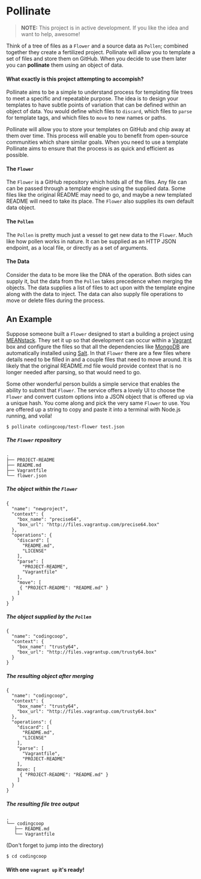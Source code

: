 # Pollinate

> **NOTE:** This project is in active development. If you like the idea
> and want to help, awesome!

Think of a tree of files as a `Flower` and a source data as `Pollen`; combined
together they create a fertilized project. Pollinate will allow you to template
a set of files and store them on GitHub.  When you decide to use them later you
can **pollinate** them using an object of data.

#### What exactly is this project attempting to accompish?

Pollinate aims to be a simple to understand process for templating file trees to
meet a specific and repeatable purpose. The idea is to design your templates to
have subtle points of variation that can be defined within an object of data.
You would define which files to `discard`, which files to `parse` for template
tags, and which files to `move` to new names or paths.

Pollinate will allow you to store your templates on GitHub and chip away at them
over time. This process will enable you to benefit from open-source communities
which share similar goals. When you need to use a template Pollinate aims to 
ensure that the process is as quick and efficient as possible.

#### The `Flower`

The `Flower` is a GitHub repository which holds all of the files.  Any file can
can be passed through a template engine using the supplied data. Some files like
the original README may need to go, and maybe a new templated README will need to 
take its place. The `Flower` also supplies its own default data object.

#### The `Pollen`

The `Pollen` is pretty much just a vessel to get new data to the `Flower`. Much
like how pollen works in nature. It can be supplied as an HTTP JSON endpoint, as
a local file, or directly as a set of arguments.

#### The Data

Consider the data to be more like the DNA of the operation. Both sides can
supply it, but the data from the `Pollen` takes precedence when merging the
objects. The data supplies a list of files to act upon with the template engine
along with the data to inject. The data can also supply file operations to move
or delete files during the process.

## An Example

Suppose someone built a `Flower` designed to start a building a project using
[MEANstack](http://mean.io). They set it up so that development can occur within
a [Vagrant](https://www.vagrantup.com/) box and configure the files so that all
the dependencies like [MongoDB](http://www.mongodb.org/) are automatically
installed using [Salt](http://www.saltstack.com/). In that `Flower` there are a
few files where details need to be filled in and a couple files that need to
move around. It is likely that the original README.md file would provide context
that is no longer needed after parsing, so that would need to go.

Some other wonderful person builds a simple service that enables the ability to
submit that `Flower`. The service offers a lovely UI to choose the `Flower` and
convert custom options into a JSON object that is offered up via a unique hash.
You come along and pick the very same `Flower` to use. You are offered up a
string to copy and paste it into a terminal with Node.js running, and voila!

```
$ pollinate codingcoop/test-flower test.json
```

##### The `Flower` repository

```
.
├── PROJECT-README
├── README.md
├── Vagrantfile
└── flower.json
```

##### The object within the `Flower`

```
{
  "name": "newproject",
  "context": {
    "box_name": "precise64",
    "box_url": "http://files.vagrantup.com/precise64.box"
  },
  "operations": {
    "discard": [
      "README.md",
      "LICENSE"
    ],
    "parse": [
      "PROJECT-README",
      "Vagrantfile"
    ],
    "move": [
     { "PROJECT-README": "README.md" }
    ]
  }
}
```

##### The object supplied by the `Pollen`

```
{
  "name": "codingcoop",
  "context": {
    "box_name": "trusty64",
    "box_url": "http://files.vagrantup.com/trusty64.box"
  }
}
```

##### The resulting object after merging

```
{
  "name": "codingcoop",
  "context": {
    "box_name": "trusty64",
    "box_url": "http://files.vagrantup.com/trusty64.box"
  },
  "operations": {
    "discard": [
      "README.md",
      "LICENSE"
    ],
    "parse": [
      "Vagrantfile",
      "PROJECT-README"
    ],
    move: [
     { "PROJECT-README": "README.md" }
    ]
  }
}
```

##### The resulting file tree output

```
.
└── codingcoop
   ├── README.md
   └── Vagrantfile
```

(Don't forget to jump into the directory)

```
$ cd codingcoop
```

#### With one `vagrant up` it's ready!
